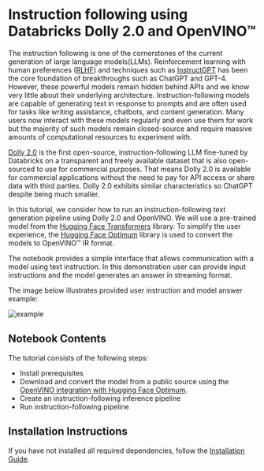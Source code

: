 # Instruction following using Databricks Dolly 2.0 and OpenVINO™

The instruction following is one of the cornerstones of the current generation of large language models(LLMs). Reinforcement learning with human preferences ([RLHF](https://arxiv.org/abs/1909.08593)) and techniques such as [InstructGPT](https://arxiv.org/abs/2203.02155) has been the core foundation of breakthroughs such as ChatGPT and GPT-4. However, these powerful models remain hidden behind APIs and we know very little about their underlying architecture. Instruction-following models are capable of generating text in response to prompts and are often used for tasks like writing assistance, chatbots, and content generation. Many users now interact with these models regularly and even use them for work but the majority of such models remain closed-source and require massive amounts of computational resources to experiment with.

[Dolly 2.0](https://www.databricks.com/blog/2023/04/12/dolly-first-open-commercially-viable-instruction-tuned-llm) is the first open-source, instruction-following LLM fine-tuned by Databricks on a transparent and freely available dataset that is also open-sourced to use for commercial purposes. That means Dolly 2.0 is available for commercial applications without the need to pay for API access or share data with third parties. Dolly 2.0 exhibits similar characteristics so ChatGPT despite being much smaller.

In this tutorial, we consider how to run an instruction-following text generation pipeline using Dolly 2.0 and OpenVINO. We will use a pre-trained model from the [Hugging Face Transformers](https://huggingface.co/docs/transformers/index) library. To simplify the user experience, the [Hugging Face Optimum](https://huggingface.co/docs/optimum) library is used to convert the models to OpenVINO™ IR format.

The notebook provides a simple interface that allows communication with a model using text instruction. In this demonstration user can provide input instructions and the model generates an answer in streaming format.

The image below illustrates provided user instruction and model answer example:

![example](https://user-images.githubusercontent.com/29454499/237291423-022f07d2-966b-4be2-9a1c-98f1cf0691c2.png)


## Notebook Contents

The tutorial consists of the following steps:

- Install prerequisites
- Download and convert the model from a public source using the [OpenVINO integration with Hugging Face Optimum](https://huggingface.co/blog/openvino).
- Create an instruction-following inference pipeline
- Run instruction-following pipeline

## Installation Instructions

If you have not installed all required dependencies, follow the [Installation Guide](../../README.md).